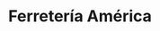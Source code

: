 ---
title: "Ferretería América"
url: /cochabamba/ferreteria-america-avenida-tadeo-haenke/
shop: Eisenwaren
---